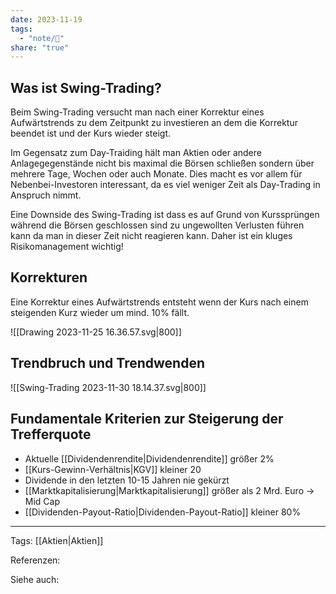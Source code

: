 ```yaml
---
date: 2023-11-19
tags:
  - "note/🌿"
share: "true"
---
```

## Was ist Swing-Trading?
Beim Swing-Trading versucht man nach einer Korrektur eines Aufwärtstrends zu dem Zeitpunkt zu investieren an dem die Korrektur beendet ist und der Kurs wieder steigt.

Im Gegensatz zum Day-Traiding hält man Aktien oder andere Anlagegegenstände nicht bis maximal die Börsen schließen sondern über mehrere Tage, Wochen oder auch Monate. Dies macht es vor allem für Nebenbei-Investoren interessant, da es viel weniger Zeit als Day-Trading in Anspruch nimmt.

Eine Downside des Swing-Trading ist dass es auf Grund von Kurssprüngen während die Börsen geschlossen sind zu ungewollten Verlusten führen kann da man in dieser Zeit nicht reagieren kann. Daher ist ein kluges Risikomanagement wichtig!

## Korrekturen
Eine Korrektur eines Aufwärtstrends entsteht wenn der Kurs nach einem steigenden Kurz wieder um mind. 10% fällt.

![[Drawing 2023-11-25 16.36.57.svg|800]]

## Trendbruch und Trendwenden

![[Swing-Trading 2023-11-30 18.14.37.svg|800]]

## Fundamentale Kriterien zur Steigerung der Trefferquote 
- Aktuelle [[Dividendenrendite|Dividendenrendite]] größer 2% 
- [[Kurs-Gewinn-Verhältnis|KGV]] kleiner 20  
- Dividende in den letzten 10-15 Jahren nie gekürzt  
- [[Marktkapitalisierung|Marktkapitalisierung]] größer als 2 Mrd. Euro  -> Mid Cap
- [[Dividenden-Payout-Ratio|Dividenden-Payout-Ratio]] kleiner 80%

---

Tags: [[Aktien|Aktien]]

Referenzen:

Siehe auch: 